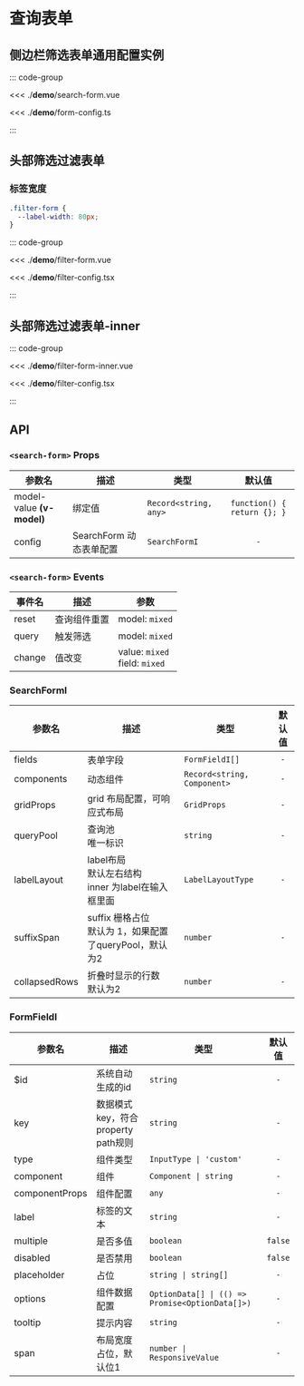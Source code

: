 # 查询表单

## 侧边栏筛选表单通用配置实例

<Demo1 />

::: code-group

<<< ./__demo__/search-form.vue

<<< ./__demo__/form-config.ts

:::

## 头部筛选过滤表单

<Demo2 />

### 标签宽度
```css
.filter-form {
  --label-width: 80px;
}
```

::: code-group

<<< ./__demo__/filter-form.vue

<<< ./__demo__/filter-config.tsx

:::

## 头部筛选过滤表单-inner

<Demo3 />

::: code-group

<<< ./__demo__/filter-form-inner.vue

<<< ./__demo__/filter-config.tsx

:::


<script setup lang="ts">
import Demo1 from './__demo__/search-form.vue'

import Demo2 from './__demo__/filter-form.vue';

import Demo3 from './__demo__/filter-form-inner.vue';

</script>

## API


### `<search-form>` Props

|参数名|描述|类型|默认值|
|---|---|---|:---:|
|model-value **(v-model)**|绑定值|`Record<string, any>`|`function() { return {}; }`|
|config|SearchForm 动态表单配置|`SearchFormI`|`-`|
### `<search-form>` Events

|事件名|描述|参数|
|---|---|---|
|reset|查询组件重置|model: `mixed`|
|query|触发筛选|model: `mixed`|
|change|值改变|value: `mixed`<br>field: `mixed`|




### SearchFormI

|参数名|描述|类型|默认值|
|---|---|---|:---:|
|fields|表单字段|`FormFieldI[]`|`-`|
|components|动态组件|`Record<string, Component>`|`-`|
|gridProps|grid 布局配置，可响应式布局|`GridProps`|`-`|
|queryPool|查询池<br>唯一标识|`string`|`-`|
|labelLayout|label布局<br>默认左右结构<br>inner 为label在输入框里面|`LabelLayoutType`|`-`|
|suffixSpan|suffix 栅格占位<br>默认为 1，如果配置了queryPool，默认为2|`number`|`-`|
|collapsedRows|折叠时显示的行数<br>默认为2|`number`|`-`|



### FormFieldI

|参数名|描述|类型|默认值|
|---|---|---|:---:|
|$id|系统自动生成的id|`string`|`-`|
|key|数据模式key，符合property path规则|`string`|`-`|
|type|组件类型|`InputType \| 'custom'`|`-`|
|component|组件|`Component \| string`|`-`|
|componentProps|组件配置|`any`|`-`|
|label|标签的文本|`string`|`-`|
|multiple|是否多值|`boolean`|`false`|
|disabled|是否禁用|`boolean`|`false`|
|placeholder|占位|`string \| string[]`|`-`|
|options|组件数据配置|`OptionData[] \| (() => Promise<OptionData[]>)`|`-`|
|tooltip|提示内容|`string`|`-`|
|span|布局宽度占位，默认位1|`number \| ResponsiveValue`|`-`|





